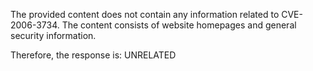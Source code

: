 The provided content does not contain any information related to CVE-2006-3734. The content consists of website homepages and general security information.

Therefore, the response is: UNRELATED